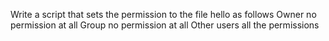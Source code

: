 Write a script that sets the permission to the file hello as follows Owner no permission at all Group no permission at all Other users all the permissions
